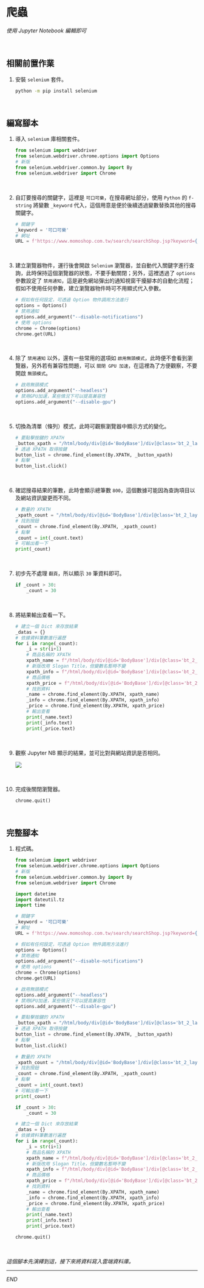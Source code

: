 # 爬蟲

_使用 Jupyter Notebook 編輯即可_

<br>

## 相關前置作業

1. 安裝 `selenium` 套件。

    ```bash
    python -m pip install selenium
    ```

<br>

## 編寫腳本

1. 導入 `selenium` 庫相關套件。

    ```python
    from selenium import webdriver
    from selenium.webdriver.chrome.options import Options
    # 新版
    from selenium.webdriver.common.by import By
    from selenium.webdriver import Chrome
    ```

<br>

2. 自訂要搜尋的關鍵字，這裡是 `可口可樂`，在搜尋網址部分，使用 `Python` 的 `f-string` 將變數 `_keyword` 代入，這個用意是便於後續透過變數替換其他的搜尋關鍵字。

    ```python
    # 關鍵字
    _keyword = '可口可樂'
    # 網址
    URL = f'https://www.momoshop.com.tw/search/searchShop.jsp?keyword={_keyword}&searchType=1&curPage=1&_isFuzzy=0&showType=chessboardType&isBrandCategory=N&serviceCode=MT01'
    ```

<br>

3. 建立瀏覽器物件，運行後會開啟 `Selenium` 瀏覽器，並自動代入關鍵字進行查詢，此時保持這個瀏覽器的狀態，不要手動關閉；另外，這裡透過了 `options` 參數設定了 `禁用通知`，這是避免網站彈出的通知視窗干擾腳本的自動化流程；假如不使用任何參數，建立瀏覽器物件時可不用顯式代入參數。

    ```python
    # 假如有任何設定，可透過 Option 物件調用方法進行
    options = Options()
    # 禁用通知
    options.add_argument("--disable-notifications")
    # 使用 options
    chrome = Chrome(options)
    chrome.get(URL)
    ```

<br>

4. 除了 `禁用通知` 以外，還有一些常用的選項如 `啟用無頭模式`，此時便不會看到瀏覽器，另外若有兼容性問題，可以 `關閉 GPU 加速`，在這裡為了方便觀察，不要開啟 `無頭模式`。

    ```python
    # 啟用無頭模式
    options.add_argument("--headless")
    # 禁用GPU加速，某些情況下可以提高兼容性
    options.add_argument("--disable-gpu")
    ```

<br>

5. 切換為清單（條列）模式，此時可觀察瀏覽器中顯示方式的變化。

    ```python
    # 要點擊按鍵的 XPATH
    _button_xpath = "/html/body/div[@id='BodyBase']/div[@class='bt_2_layout searchbox searchListArea selectedtop']/div[@class='searchPrdListArea bookList']/section[@class='menuArea']/div[@class='viewType']/label[@class='columnType']"
    # 透過 XPATH 取得按鍵
    button_list = chrome.find_element(By.XPATH, _button_xpath)
    # 點擊
    button_list.click()
    ```

<br>

6. 確認搜尋結果的筆數，此時會顯示總筆數 `800`，這個數據可能因為查詢項目以及網站資訊變更而不同。

    ```python
    # 數量的 XPATH
    _xpath_count = "/html/body/div[@id='BodyBase']/div[@class='bt_2_layout searchbox searchListArea selectedtop']/div[@class='pageArea topPage']/dl/dt/span[@class='totalTxt']/b" 
    # 找到按鈕
    _count = chrome.find_element(By.XPATH, _xpath_count)
    # 點擊
    _count = int(_count.text)
    # 可輸出看一下
    print(_count)
    ```

<br>

7. 初步先不處理 `翻頁`，所以顯示 `30` 筆資料即可。

    ```python
    if _count > 30:
        _count = 30
    ```

<br>

8. 將結果輸出查看一下。

    ```python
    # 建立一個 Dict 來存放結果
    _datas = {}
    # 依據資料筆數進行遍歷
    for i in range(_count):
        _i = str(i+1)
        # 商品名稱的 XPATH
        xpath_name = f"/html/body/div[@id='BodyBase']/div[@class='bt_2_layout searchbox searchListArea selectedtop']/div[@class='searchPrdListArea bookList']/div[@id='columnType']/ul[@class='clearfix']/li[{_i}]/a[@class='goodsUrl']/div[@class='prdInfoWrap']/div[@class='prdNameTitle']/h3[@class='prdName']"
        # 新版改用 Slogan Title，但變數名暫時不變
        xpath_info = f"/html/body/div[@id='BodyBase']/div[@class='bt_2_layout searchbox searchListArea selectedtop']/div[@class='searchPrdListArea bookList']/div[@id='columnType']/ul[@class='clearfix']/li[{_i}]/a[@class='goodsUrl']/div[@class='prdInfoWrap']/p[@class='sloganTitle']"
        # 商品價格
        xpath_price = f"/html/body/div[@id='BodyBase']/div[@class='bt_2_layout searchbox searchListArea selectedtop']/div[@class='searchPrdListArea bookList']/div[@id='columnType']/ul[@class='clearfix']/li[{_i}]/a[@class='goodsUrl']/div[@class='prdInfoWrap']/p[@class='money']/span[@class='price']/b"
        # 找到資料
        _name = chrome.find_element(By.XPATH, xpath_name)
        _info = chrome.find_element(By.XPATH, xpath_info)
        _price = chrome.find_element(By.XPATH, xpath_price)
        # 輸出查看
        print(_name.text)
        print(_info.text)
        print(_price.text)
    ```

<br>

9. 觀察 Jupyter NB 顯示的結果，並可比對與網站資訊是否相同。

    ![](images/img_36.png)

<br>

10. 完成後關閉瀏覽器。

    ```python
    chrome.quit()
    ```

<br>

## 完整腳本

1. 程式碼。

    ```python
    from selenium import webdriver
    from selenium.webdriver.chrome.options import Options
    # 新版
    from selenium.webdriver.common.by import By
    from selenium.webdriver import Chrome

    import datetime
    import dateutil.tz
    import time

    # 關鍵字
    _keyword = '可口可樂'
    # 網址
    URL = f'https://www.momoshop.com.tw/search/searchShop.jsp?keyword={_keyword}&searchType=1&curPage=1&_isFuzzy=0&showType=chessboardType&isBrandCategory=N&serviceCode=MT01'

    # 假如有任何設定，可透過 Option 物件調用方法進行
    options = Options()
    # 禁用通知
    options.add_argument("--disable-notifications")
    # 使用 options
    chrome = Chrome(options)
    chrome.get(URL)

    # 啟用無頭模式
    options.add_argument("--headless")
    # 禁用GPU加速，某些情況下可以提高兼容性
    options.add_argument("--disable-gpu")

    # 要點擊按鍵的 XPATH
    _button_xpath = "/html/body/div[@id='BodyBase']/div[@class='bt_2_layout searchbox searchListArea selectedtop']/div[@class='searchPrdListArea bookList']/section[@class='menuArea']/div[@class='viewType']/label[@class='columnType']"
    # 透過 XPATH 取得按鍵
    button_list = chrome.find_element(By.XPATH, _button_xpath)
    # 點擊
    button_list.click()

    # 數量的 XPATH
    _xpath_count = "/html/body/div[@id='BodyBase']/div[@class='bt_2_layout searchbox searchListArea selectedtop']/div[@class='pageArea topPage']/dl/dt/span[@class='totalTxt']/b" 
    # 找到按鈕
    _count = chrome.find_element(By.XPATH, _xpath_count)
    # 點擊
    _count = int(_count.text)
    # 可輸出看一下
    print(_count)

    if _count > 30:
        _count = 30

    # 建立一個 Dict 來存放結果
    _datas = {}
    # 依據資料筆數進行遍歷
    for i in range(_count):
        _i = str(i+1)
        # 商品名稱的 XPATH
        xpath_name = f"/html/body/div[@id='BodyBase']/div[@class='bt_2_layout searchbox searchListArea selectedtop']/div[@class='searchPrdListArea bookList']/div[@id='columnType']/ul[@class='clearfix']/li[{_i}]/a[@class='goodsUrl']/div[@class='prdInfoWrap']/div[@class='prdNameTitle']/h3[@class='prdName']"
        # 新版改用 Slogan Title，但變數名暫時不變
        xpath_info = f"/html/body/div[@id='BodyBase']/div[@class='bt_2_layout searchbox searchListArea selectedtop']/div[@class='searchPrdListArea bookList']/div[@id='columnType']/ul[@class='clearfix']/li[{_i}]/a[@class='goodsUrl']/div[@class='prdInfoWrap']/p[@class='sloganTitle']"
        # 商品價格
        xpath_price = f"/html/body/div[@id='BodyBase']/div[@class='bt_2_layout searchbox searchListArea selectedtop']/div[@class='searchPrdListArea bookList']/div[@id='columnType']/ul[@class='clearfix']/li[{_i}]/a[@class='goodsUrl']/div[@class='prdInfoWrap']/p[@class='money']/span[@class='price']/b"
        # 找到資料
        _name = chrome.find_element(By.XPATH, xpath_name)
        _info = chrome.find_element(By.XPATH, xpath_info)
        _price = chrome.find_element(By.XPATH, xpath_price)
        # 輸出查看
        print(_name.text)
        print(_info.text)
        print(_price.text)

    chrome.quit()
    ```

<br>

_這個腳本先演繹到這，接下來將資料寫入雲端資料庫。_

___

_END_